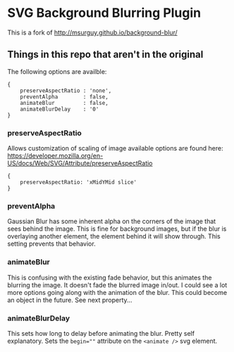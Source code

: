 # SVG Background Blurring Plugin #

This is a fork of http://msurguy.github.io/background-blur/

## Things in this repo that aren't in the original
The following options are availble:
```
{
	preserveAspectRatio : 'none',
	preventAlpha        : false,
    animateBlur         : false,
    animateBlurDelay    : '0'
}
```

### preserveAspectRatio
Allows customization of scaling of image available options are found here: 
https://developer.mozilla.org/en-US/docs/Web/SVG/Attribute/preserveAspectRatio

```
{ 
	preserveAspectRatio: 'xMidYMid slice'
}
```


### preventAlpha
Gaussian Blur has some inherent alpha on the corners of the image that sees behind the image.  This is fine for background images, but if the blur is overlaying another element, the element behind it will show through.  This setting prevents that behavior.

### animateBlur
This is confusing with the existing fade behavior, but this animates the blurring the image.  It doesn't fade the blurred image in/out.  I could see a lot more options going along with the animation of the blur.  This could become an object in the future.  See next property...

### animateBlurDelay
This sets how long to delay before animating the blur.  Pretty self explanatory.  Sets the `begin=""` attribute on the `<animate />` svg element.